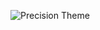 ![Precision Theme](https://github.com/kesmarag/vscode-precision-theme/raw/master/./precision-demo.png)